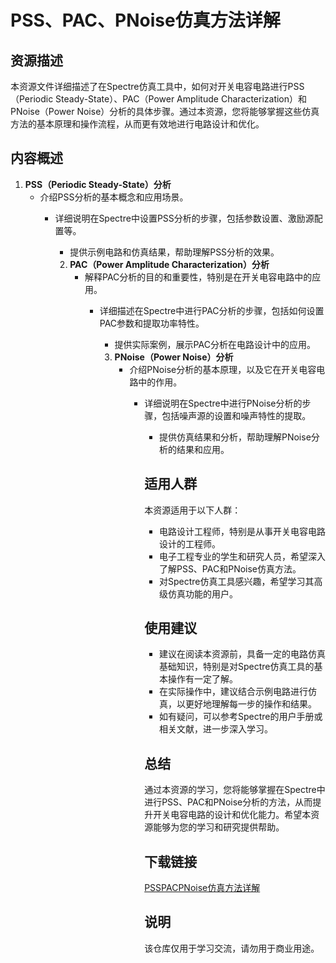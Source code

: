 # PSS、PAC、PNoise仿真方法详解

## 资源描述

本资源文件详细描述了在Spectre仿真工具中，如何对开关电容电路进行PSS（Periodic Steady-State）、PAC（Power Amplitude Characterization）和PNoise（Power Noise）分析的具体步骤。通过本资源，您将能够掌握这些仿真方法的基本原理和操作流程，从而更有效地进行电路设计和优化。

## 内容概述

1. **PSS（Periodic Steady-State）分析**
   - 介绍PSS分析的基本概念和应用场景。
      - 详细说明在Spectre中设置PSS分析的步骤，包括参数设置、激励源配置等。
         - 提供示例电路和仿真结果，帮助理解PSS分析的效果。

         2. **PAC（Power Amplitude Characterization）分析**
            - 解释PAC分析的目的和重要性，特别是在开关电容电路中的应用。
               - 详细描述在Spectre中进行PAC分析的步骤，包括如何设置PAC参数和提取功率特性。
                  - 提供实际案例，展示PAC分析在电路设计中的应用。

                  3. **PNoise（Power Noise）分析**
                     - 介绍PNoise分析的基本原理，以及它在开关电容电路中的作用。
                        - 详细说明在Spectre中进行PNoise分析的步骤，包括噪声源的设置和噪声特性的提取。
                           - 提供仿真结果和分析，帮助理解PNoise分析的结果和应用。

                           ## 适用人群

                           本资源适用于以下人群：
                           - 电路设计工程师，特别是从事开关电容电路设计的工程师。
                           - 电子工程专业的学生和研究人员，希望深入了解PSS、PAC和PNoise仿真方法。
                           - 对Spectre仿真工具感兴趣，希望学习其高级仿真功能的用户。

                           ## 使用建议

                           - 建议在阅读本资源前，具备一定的电路仿真基础知识，特别是对Spectre仿真工具的基本操作有一定了解。
                           - 在实际操作中，建议结合示例电路进行仿真，以更好地理解每一步的操作和结果。
                           - 如有疑问，可以参考Spectre的用户手册或相关文献，进一步深入学习。

                           ## 总结

                           通过本资源的学习，您将能够掌握在Spectre中进行PSS、PAC和PNoise分析的方法，从而提升开关电容电路的设计和优化能力。希望本资源能够为您的学习和研究提供帮助。

                           ## 下载链接
                           [PSSPACPNoise仿真方法详解](https://pan.quark.cn/s/d37e608d4a26)

                           ## 说明

                           该仓库仅用于学习交流，请勿用于商业用途。
